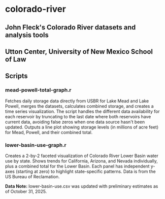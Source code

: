 # colorado-river
## John Fleck's Colorado River datasets and analysis tools
## Utton Center, University of New Mexico School of Law

## Scripts

### mead-powell-total-graph.r
Fetches daily storage data directly from USBR for Lake Mead and Lake Powell, merges the datasets, calculates combined storage, and creates a time series visualization. The script handles the different data availability for each reservoir by truncating to the last date where both reservoirs have current data, avoiding false zeros when one data source hasn't been updated. Outputs a line plot showing storage levels (in millions of acre feet) for Mead, Powell, and their combined total.

### lower-basin-use-graph.r
Creates a 2-by-2 faceted visualization of Colorado River Lower Basin water use by state. Shows trends for California, Arizona, and Nevada individually, plus a combined total for the Lower Basin. Each panel has independent y-axes (starting at zero) to highlight state-specific patterns. Data is from the US Bureau of Reclamation.

**Data Note:** lower-basin-use.csv was updated with preliminary estimates as of October 31, 2025.
